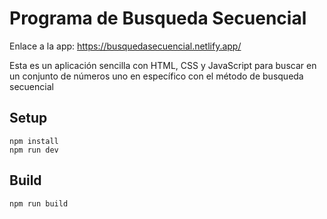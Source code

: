 
# Programa de Busqueda Secuencial

Enlace a la app: https://busquedasecuencial.netlify.app/

Esta es un aplicación sencilla con HTML, CSS y JavaScript
para buscar en un conjunto de números uno en específico 
con el método de busqueda secuencial

## Setup

```
npm install
npm run dev
```

## Build

```
npm run build 
```
